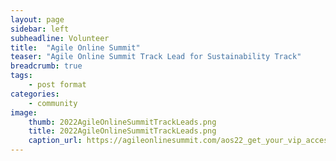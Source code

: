 ```yaml
---
layout: page
sidebar: left
subheadline: Volunteer
title:  "Agile Online Summit"
teaser: "Agile Online Summit Track Lead for Sustainability Track"
breadcrumb: true
tags:
    - post format
categories:
    - community
image:
    thumb: 2022AgileOnlineSummitTrackLeads.png
    title: 2022AgileOnlineSummitTrackLeads.png
    caption_url: https://agileonlinesummit.com/aos22_get_your_vip_access#section--93933
---
```



